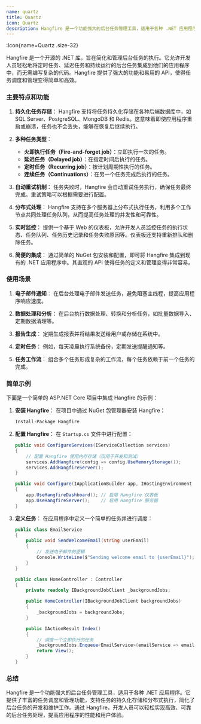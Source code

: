 ```yaml
---
name: quartz
title: Quartz
icon: Quartz
description: Hangfire 是一个功能强大的后台任务管理工具，适用于各种 .NET 应用程序。它提供了丰富的任务调度和管理功能，支持任务的持久化存储和分布式执行，简化了后台任务的开发和维护工作。通过 Hangfire，开发人员可以轻松实现高效、可靠的后台任务处理，提高应用程序的性能和用户体验。
---
```



:Icon{name=Quartz .size-32}

Hangfire 是一个开源的 .NET 库，旨在简化和管理后台任务的执行。它允许开发人员轻松地将定时任务、延迟任务和持续运行的后台任务集成到他们的应用程序中，而无需编写复杂的代码。Hangfire 提供了强大的功能和易用的 API，使得任务调度和管理变得简单和高效。

### 主要特点和功能

1. **持久化任务存储**：
   Hangfire 支持将任务持久化存储在各种后端数据库中，如 SQL Server、PostgreSQL、MongoDB 和 Redis。这意味着即使应用程序重启或崩溃，任务也不会丢失，能够在恢复后继续执行。

2. **多种任务类型**：
   - **火即执行任务（Fire-and-forget job）**：立即执行一次的任务。
   - **延迟任务（Delayed job）**：在指定时间后执行的任务。
   - **定时任务（Recurring job）**：按计划周期性执行的任务。
   - **连续任务（Continuations）**：在另一个任务完成后执行的任务。

3. **自动重试机制**：
   任务失败时，Hangfire 会自动重试任务执行，确保任务最终完成。重试策略可以根据需要进行配置。

4. **分布式处理**：
   Hangfire 支持在多个服务器上分布式执行任务，利用多个工作节点共同处理任务队列，从而提高任务处理的并发性和可靠性。

5. **实时监控**：
   提供一个基于 Web 的仪表板，允许开发人员监控任务的执行状态、任务队列、任务历史记录和任务失败原因等。仪表板还支持重新排队和删除任务。

6. **简便的集成**：
   通过简单的 NuGet 包安装和配置，即可将 Hangfire 集成到现有的 .NET 应用程序中。其直观的 API 使得任务的定义和管理变得非常容易。

### 使用场景

1. **电子邮件通知**：
   在后台处理电子邮件发送任务，避免阻塞主线程，提高应用程序响应速度。

2. **数据处理和分析**：
   在后台执行数据处理、转换和分析任务，如批量数据导入、定期数据清理等。

3. **报告生成**：
   定期生成报表并将结果发送给用户或存储在系统中。

4. **定时任务**：
   例如，每天凌晨执行系统备份，定期发送提醒通知等。

5. **任务工作流**：
   组合多个任务形成复杂的工作流，每个任务依赖于前一个任务的完成。

### 简单示例

下面是一个简单的 ASP.NET Core 项目中集成 Hangfire 的示例：

1. **安装 Hangfire**：
   在项目中通过 NuGet 包管理器安装 Hangfire：
   ```bash
   Install-Package Hangfire
   ```

2. **配置 Hangfire**：
   在 `Startup.cs` 文件中进行配置：
   ```csharp
   public void ConfigureServices(IServiceCollection services)
   {
       // 配置 Hangfire 使用内存存储（仅用于开发和测试）
       services.AddHangfire(config => config.UseMemoryStorage());
       services.AddHangfireServer();
   }

   public void Configure(IApplicationBuilder app, IHostingEnvironment env)
   {
       app.UseHangfireDashboard(); // 启用 Hangfire 仪表板
       app.UseHangfireServer();    // 启用 Hangfire 服务器
   }
   ```

3. **定义任务**：
   在应用程序中定义一个简单的任务并进行调度：
   ```csharp
   public class EmailService
   {
       public void SendWelcomeEmail(string userEmail)
       {
           // 发送电子邮件的逻辑
           Console.WriteLine($"Sending welcome email to {userEmail}");
       }
   }

   public class HomeController : Controller
   {
       private readonly IBackgroundJobClient _backgroundJobs;

       public HomeController(IBackgroundJobClient backgroundJobs)
       {
           _backgroundJobs = backgroundJobs;
       }

       public IActionResult Index()
       {
           // 调度一个立即执行的任务
           _backgroundJobs.Enqueue<EmailService>(emailService => emailService.SendWelcomeEmail("user@example.com"));
           return View();
       }
   }
   ```

### 总结

Hangfire 是一个功能强大的后台任务管理工具，适用于各种 .NET 应用程序。它提供了丰富的任务调度和管理功能，支持任务的持久化存储和分布式执行，简化了后台任务的开发和维护工作。通过 Hangfire，开发人员可以轻松实现高效、可靠的后台任务处理，提高应用程序的性能和用户体验。
